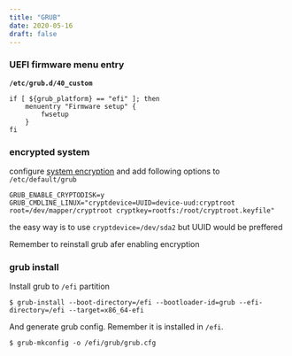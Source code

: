 ```yaml
---
title: "GRUB"
date: 2020-05-16
draft: false
---
```


### UEFI firmware menu entry

**`/etc/grub.d/40_custom`**
```
if [ ${grub_platform} == "efi" ]; then
	menuentry "Firmware setup" {
		fwsetup
	}
fi
```

### encrypted system
configure [system encryption](../system-encryption) and add following options to `/etc/default/grub`
```
GRUB_ENABLE_CRYPTODISK=y
GRUB_CMDLINE_LINUX="cryptdevice=UUID=device-uud:cryptroot root=/dev/mapper/cryptroot cryptkey=rootfs:/root/cryptroot.keyfile"

```
the easy way is to use `cryptdevice=/dev/sda2` but UUID would be preffered

Remember to reinstall grub afer enabling encryption

### grub install
Install grub to `/efi` partition
```
$ grub-install --boot-directory=/efi --bootloader-id=grub --efi-directory=/efi --target=x86_64-efi
```
And generate grub config. Remember it is installed in `/efi`.
```
$ grub-mkconfig -o /efi/grub/grub.cfg
```



